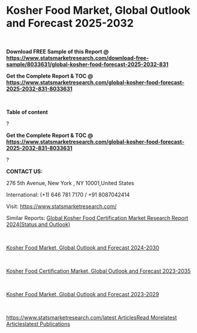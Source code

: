 <h1>Kosher Food Market, Global Outlook and Forecast 2025-2032</h1><br/><p><strong>Download FREE Sample of this Report @ <a href="https://www.statsmarketresearch.com/download-free-sample/8033631/global-kosher-food-forecast-2025-2032-831">https://www.statsmarketresearch.com/download-free-sample/8033631/global-kosher-food-forecast-2025-2032-831</a></strong></p>
 
 
 
 <div><b>Get the Complete Report & TOC @ <a href="https://www.statsmarketresearch.com/global-kosher-food-forecast-2025-2032-831-8033631">https://www.statsmarketresearch.com/global-kosher-food-forecast-2025-2032-831-8033631</a></b></div>
 
 
 
 <p><br />
 
 <b>Table of content</b></p>
 
 
 
 <p>? </p>
 
 
 
 <div><b>Get the Complete Report & TOC @ <a href="https://www.statsmarketresearch.com/global-kosher-food-forecast-2025-2032-831-8033631">https://www.statsmarketresearch.com/global-kosher-food-forecast-2025-2032-831-8033631</a></b></div>
 
 
 
 <p>? </p>
 
 
 
 <p><b>CONTACT US:</b><br />
 
 276 5th Avenue, New York , NY 10001,United States<br />
 
 International: (+1) 646 781 7170 / +91 8087042414<br />
 
 Visit: <a href="https://www.statsmarketresearch.com/">https://www.statsmarketresearch.com/</a><br />
 
 Similar Reports: <a href="https://www.statsmarketresearch.com/global-kosher-food-forecast-2025-2032-831-8033631">Global Kosher Food Certification Market Research Report 2024(Status and Outlook)</a><br />
 
 <br />
 
 <a href="https://www.statsmarketresearch.com/global-kosher-food-forecast-2025-2032-831-8033631">Kosher Food Market, Global Outlook and Forecast 2024-2030</a><br />
 
 <br />
 
 <a href="https://www.statsmarketresearch.com/global-kosher-food-forecast-2025-2032-831-8033631">Kosher Food Certification Market, Global Outlook and Forecast 2023-2035</a><br />
 
 <br />
 
 <a href="https://www.statsmarketresearch.com/global-kosher-food-forecast-2025-2032-831-8033631">Kosher Food Market, Global Outlook and Forecast 2023-2029</a><br />
 
 <br />
 
 <a href="https://gyeongbokgung.com">https://www.statsmarketresearch.com/</a><a href="https://hallyeomaritime.com">latest Articles</a><a href="https://jingwansa.com">Read More</a><a href="https://nguoiviet.jp/">latest Articles</a><a href="https://www.intelmarketresearch.com/">latest Publications</a></p>
